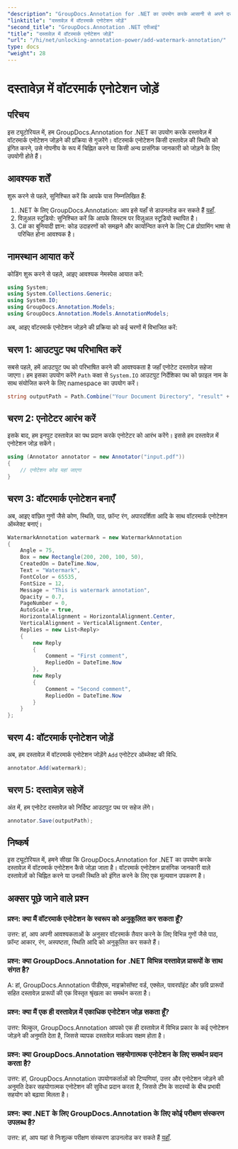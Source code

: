 ```yaml
---
"description": "GroupDocs.Annotation for .NET का उपयोग करके आसानी से अपने दस्तावेज़ों में वॉटरमार्क एनोटेशन जोड़ना सीखें। दस्तावेज़ की स्पष्टता और सुरक्षा बढ़ाएँ।"
"linktitle": "दस्तावेज़ में वॉटरमार्क एनोटेशन जोड़ें"
"second_title": "GroupDocs.Annotation .NET एपीआई"
"title": "दस्तावेज़ में वॉटरमार्क एनोटेशन जोड़ें"
"url": "/hi/net/unlocking-annotation-power/add-watermark-annotation/"
type: docs
"weight": 28
---
```


# दस्तावेज़ में वॉटरमार्क एनोटेशन जोड़ें

## परिचय
इस ट्यूटोरियल में, हम GroupDocs.Annotation for .NET का उपयोग करके दस्तावेज़ में वॉटरमार्क एनोटेशन जोड़ने की प्रक्रिया से गुजरेंगे। वॉटरमार्क एनोटेशन किसी दस्तावेज़ की स्थिति को इंगित करने, उसे गोपनीय के रूप में चिह्नित करने या किसी अन्य प्रासंगिक जानकारी को जोड़ने के लिए उपयोगी होते हैं।

## आवश्यक शर्तें

शुरू करने से पहले, सुनिश्चित करें कि आपके पास निम्नलिखित हैं:

1. .NET के लिए GroupDocs.Annotation: आप इसे यहाँ से डाउनलोड कर सकते हैं [यहाँ](https://releases.groupdocs.com/annotation/net/).
2. विज़ुअल स्टूडियो: सुनिश्चित करें कि आपके सिस्टम पर विज़ुअल स्टूडियो स्थापित है।
3. C# का बुनियादी ज्ञान: कोड उदाहरणों को समझने और कार्यान्वित करने के लिए C# प्रोग्रामिंग भाषा से परिचित होना आवश्यक है।

## नामस्थान आयात करें

कोडिंग शुरू करने से पहले, आइए आवश्यक नेमस्पेस आयात करें:

```csharp
using System;
using System.Collections.Generic;
using System.IO;
using GroupDocs.Annotation.Models;
using GroupDocs.Annotation.Models.AnnotationModels;
```

अब, आइए वॉटरमार्क एनोटेशन जोड़ने की प्रक्रिया को कई चरणों में विभाजित करें:

## चरण 1: आउटपुट पथ परिभाषित करें

सबसे पहले, हमें आउटपुट पथ को परिभाषित करने की आवश्यकता है जहाँ एनोटेट दस्तावेज़ सहेजा जाएगा। हम इसका उपयोग करेंगे `Path` कक्षा से `System.IO` आउटपुट निर्देशिका पथ को फ़ाइल नाम के साथ संयोजित करने के लिए namespace का उपयोग करें।

```csharp
string outputPath = Path.Combine("Your Document Directory", "result" + Path.GetExtension("input.pdf"));
```

## चरण 2: एनोटेटर आरंभ करें

इसके बाद, हम इनपुट दस्तावेज़ का पथ प्रदान करके एनोटेटर को आरंभ करेंगे। इससे हम दस्तावेज़ में एनोटेशन जोड़ सकेंगे।

```csharp
using (Annotator annotator = new Annotator("input.pdf"))
{
    // एनोटेशन कोड यहां जाएगा
}
```

## चरण 3: वॉटरमार्क एनोटेशन बनाएँ

अब, आइए वांछित गुणों जैसे कोण, स्थिति, पाठ, फ़ॉन्ट रंग, अपारदर्शिता आदि के साथ वॉटरमार्क एनोटेशन ऑब्जेक्ट बनाएं।

```csharp
WatermarkAnnotation watermark = new WatermarkAnnotation
{
    Angle = 75,
    Box = new Rectangle(200, 200, 100, 50),
    CreatedOn = DateTime.Now,
    Text = "Watermark",
    FontColor = 65535,
    FontSize = 12,
    Message = "This is watermark annotation",
    Opacity = 0.7,
    PageNumber = 0,
    AutoScale = true,
    HorizontalAlignment = HorizontalAlignment.Center,
    VerticalAlignment = VerticalAlignment.Center,
    Replies = new List<Reply>
    {
        new Reply
        {
            Comment = "First comment",
            RepliedOn = DateTime.Now
        },
        new Reply
        {
            Comment = "Second comment",
            RepliedOn = DateTime.Now
        }
    }
};
```

## चरण 4: वॉटरमार्क एनोटेशन जोड़ें

अब, हम दस्तावेज़ में वॉटरमार्क एनोटेशन जोड़ेंगे `Add` एनोटेटर ऑब्जेक्ट की विधि.

```csharp
annotator.Add(watermark);
```

## चरण 5: दस्तावेज़ सहेजें

अंत में, हम एनोटेट दस्तावेज़ को निर्दिष्ट आउटपुट पथ पर सहेज लेंगे।

```csharp
annotator.Save(outputPath);
```

## निष्कर्ष

इस ट्यूटोरियल में, हमने सीखा कि GroupDocs.Annotation for .NET का उपयोग करके दस्तावेज़ में वॉटरमार्क एनोटेशन कैसे जोड़ा जाता है। वॉटरमार्क एनोटेशन प्रासंगिक जानकारी वाले दस्तावेज़ों को चिह्नित करने या उनकी स्थिति को इंगित करने के लिए एक मूल्यवान उपकरण है।

## अक्सर पूछे जाने वाले प्रश्न

### प्रश्न: क्या मैं वॉटरमार्क एनोटेशन के स्वरूप को अनुकूलित कर सकता हूँ?

उत्तर: हां, आप अपनी आवश्यकताओं के अनुसार वॉटरमार्क तैयार करने के लिए विभिन्न गुणों जैसे पाठ, फ़ॉन्ट आकार, रंग, अस्पष्टता, स्थिति आदि को अनुकूलित कर सकते हैं।

### प्रश्न: क्या GroupDocs.Annotation for .NET विभिन्न दस्तावेज़ प्रारूपों के साथ संगत है?

A: हां, GroupDocs.Annotation पीडीएफ, माइक्रोसॉफ्ट वर्ड, एक्सेल, पावरपॉइंट और छवि प्रारूपों सहित दस्तावेज़ प्रारूपों की एक विस्तृत श्रृंखला का समर्थन करता है।

### प्रश्न: क्या मैं एक ही दस्तावेज़ में एकाधिक एनोटेशन जोड़ सकता हूँ?

उत्तर: बिल्कुल, GroupDocs.Annotation आपको एक ही दस्तावेज़ में विभिन्न प्रकार के कई एनोटेशन जोड़ने की अनुमति देता है, जिससे व्यापक दस्तावेज़ मार्कअप सक्षम होता है।

### प्रश्न: क्या GroupDocs.Annotation सहयोगात्मक एनोटेशन के लिए समर्थन प्रदान करता है?

उत्तर: हां, GroupDocs.Annotation उपयोगकर्ताओं को टिप्पणियां, उत्तर और एनोटेशन जोड़ने की अनुमति देकर सहयोगात्मक एनोटेशन की सुविधा प्रदान करता है, जिससे टीम के सदस्यों के बीच प्रभावी सहयोग को बढ़ावा मिलता है।

### प्रश्न: क्या .NET के लिए GroupDocs.Annotation के लिए कोई परीक्षण संस्करण उपलब्ध है?

उत्तर: हां, आप यहां से निःशुल्क परीक्षण संस्करण डाउनलोड कर सकते हैं [यहाँ](https://releases.groupdocs.com/).